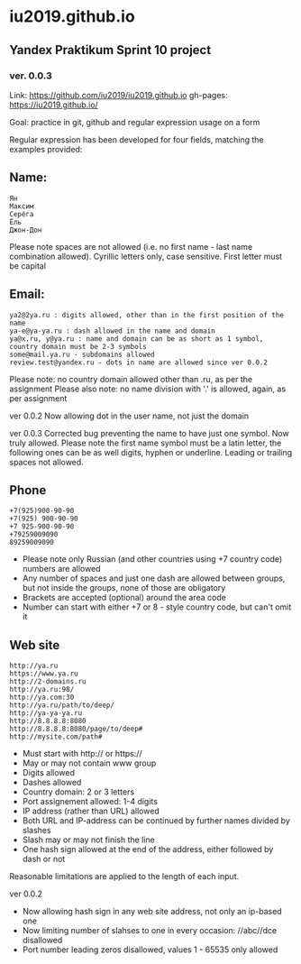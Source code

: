 # iu2019.github.io
## Yandex Praktikum Sprint 10 project
### ver. 0.0.3

Link: https://github.com/iu2019/iu2019.github.io
gh-pages: https://iu2019.github.io/

Goal: practice in git, github and regular expression usage on a form

Regular expression has been developed for four fields, matching the examples provided:

## Name:
```
Ян
Максим
Серёга
Ёль
Джон-Дон
```

Please note spaces are not allowed (i.e. no first name - last name combination allowed). 
Cyrillic letters only, case sensitive. First letter must be capital

## Email:
```
ya2@2ya.ru : digits allowed, other than in the first position of the name
ya-e@ya-ya.ru : dash allowed in the name and domain
ya@x.ru, y@ya.ru : name and domain can be as short as 1 symbol, country domain must be 2-3 symbols
some@mail.ya.ru - subdomains allowed
review.test@yandex.ru - dots in name are allowed since ver 0.0.2
```
Please note: no country domain allowed other than .ru, as per the assignment
Please also note: no name division with '.' is allowed, again, as per assignment

ver 0.0.2
Now allowing dot in the user name, not just the domain

ver 0.0.3
Corrected bug preventing the name to have just one symbol. Now truly allowed. Please note the first name symbol
must be a latin letter, the following ones can be as well digits, hyphen or underline. Leading or trailing
spaces not allowed.

## Phone
```
+7(925)900-90-90
+7(925) 900-90-90
+7 925-900-90-90
+79259009090
89259009090
```
- Please note only Russian (and other countries using +7 country code) numbers are allowed
- Any number of spaces and just one dash are allowed between groups, but not inside the groups,
    none of those are obligatory
- Brackets are accepted (optional) around the area code
- Number can start with either +7 or 8 - style country code, but can't omit it 

## Web site
```
http://ya.ru
https://www.ya.ru
http://2-domains.ru
http://ya.ru:98/
http://ya.com:30
http://ya.ru/path/to/deep/
http://ya-ya-ya.ru
http://8.8.8.8:8080
http://8.8.8.8:8080/page/to/deep#
http://mysite.com/path#
```

- Must start with http:// or https://
- May or may not contain www group
- Digits allowed 
- Dashes allowed
- Country domain: 2 or 3 letters
- Port assignement allowed: 1-4 digits
- IP address (rather than URL) allowed
- Both URL and IP-address can be continued by further names divided by slashes
- Slash may or may not finish the line
- One hash sign allowed at the end of the address, either followed by dash or not

Reasonable limitations are applied to the length of each input.

ver 0.0.2
- Now allowing hash sign in any web site address, not only an ip-based one
- Now limiting number of slahses to one in every occasion: //abc//dce disallowed
- Port number leading zeros disallowed, values 1 - 65535 only allowed
